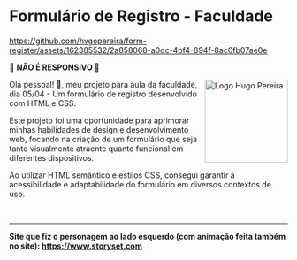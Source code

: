 # Formulário de Registro - Faculdade

https://github.com/hvgopereira/form-register/assets/162385532/2a858068-a0dc-4bf4-894f-8ac0fb07ae0e

🔴 <strong>NÃO É RESPONSIVO </strong>🔴

<img src="https://github.com/hvgopereira/netflix-remake/assets/162385532/1063be5e-a9fa-4aba-a6e5-ff5a99957761" min-width="150px" max-width="150px" width="150px" align="right" alt="Logo Hugo Pereira" > </img>

Olá pessoal! 👋, meu projeto para aula da faculdade, dia 05/04 - Um formulário de registro desenvolvido com HTML e CSS.

Este projeto foi uma oportunidade para aprimorar minhas habilidades de design e desenvolvimento web, focando na criação de um formulário que seja tanto visualmente atraente quanto funcional em diferentes dispositivos.

Ao utilizar HTML semântico e estilos CSS, consegui garantir a acessibilidade e adaptabilidade do formulário em diversos contextos de uso.

<br>
<hr>

<strong>Site que fiz o personagem ao lado esquerdo (com animação feita também no site): https://www.storyset.com</strong>

